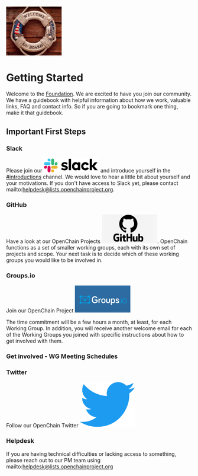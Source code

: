 [<img src="./img/Onboard image.png" alt="drawing" width="150"/>](https://www.openchainproject.org/)


# Getting Started

Welcome to the [Foundation](https://www.openchainproject.org/). We are excited to have you join our community. We have a guidebook with helpful information about how we work, valuable links, FAQ and contact info. So if you are going to bookmark one thing, make it that guidebook.

## Important First Steps


### Slack
Please join our [<img src="./img/slack.png" alt="drawing" width="150"/>](https://openchainproject.slack.com/) and introduce yourself in the [#introductions](https://openchainproject.slack.com/archives/C03G1FE8T0W) channel. We would love to hear a little bit about yourself and your motivations. If you don't have access to Slack yet, please contact mailto:helpdesk@lists.openchainproject.org.

### GitHub
Have a look at our OpenChain Projects [<img src="./img/github_logo.png" alt="drawing" width="150"/>](https://github.com/OpenChain-Project). OpenChain functions as a set of smaller working groups, each with its own set of projects and scope. Your next task is to decide which of these working groups you would like to be involved in. 

### Groups.io
Join our OpenChain Project [<img src="./img/groups.io logo.jpeg" alt="drawing" width="150"/>](https://lists.openchainproject.org/g/main/join)    

The time commitment will be a few hours a month, at least, for each Working Group. In addition, you will receive another welcome email for each of the Working Groups you joined with specific instructions about how to get involved with them.

### Get involved - WG Meeting Schedules

### Twitter
Follow our OpenChain Twitter [<img src="./img/Twitter_small.png" alt="drawing" width="150"/>](https://twitter.com/openchainproj/)


### Helpdesk
If you are having technical difficulties or lacking access to something, please reach out to our PM team using mailto:helpdesk@lists.openchainproject.org



